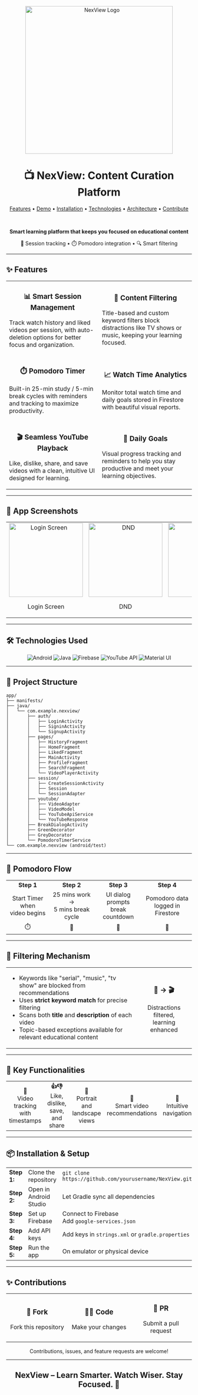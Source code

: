 <div align="center">
  <img src="https://iili.io/3NiEwkg.png" alt="NexView Logo" width="400"/>
  
  # 📺 NexView: Content Curation Platform
  

  <p align="center">
    <a href="#features">Features</a> •
    <a href="#demo">Demo</a> •
    <a href="#installation">Installation</a> •
    <a href="#technologies">Technologies</a> •
    <a href="#architecture">Architecture</a> •
    <a href="#contribute">Contribute</a>
  </p>
  
  <br>
  
  <p><b>Smart learning platform that keeps you focused on educational content</b></p>
  <p>📱 Session tracking • ⏱️ Pomodoro integration • 🔍 Smart filtering</p>
</div>

<hr>

<a name="features"></a>
## ✨ Features

<table>
  <tr>
    <td width="50%">
      <h3 align="center">📊 Smart Session Management</h3>
      <p>Track watch history and liked videos per session, with auto-deletion options for better focus and organization.</p>
    </td>
    <td width="50%">
      <h3 align="center">🔎 Content Filtering</h3>
      <p>Title-based and custom keyword filters block distractions like TV shows or music, keeping your learning focused.</p>
    </td>
  </tr>
  <tr>
    <td width="50%">
      <h3 align="center">⏱️ Pomodoro Timer</h3>
      <p>Built-in 25-min study / 5-min break cycles with reminders and tracking to maximize productivity.</p>
    </td>
    <td width="50%">
      <h3 align="center">📈 Watch Time Analytics</h3>
      <p>Monitor total watch time and daily goals stored in Firestore with beautiful visual reports.</p>
    </td>
  </tr>
  <tr>
    <td width="50%">
      <h3 align="center">🎬 Seamless YouTube Playback</h3>
      <p>Like, dislike, share, and save videos with a clean, intuitive UI designed for learning.</p>
    </td>
    <td width="50%">
      <h3 align="center">🎯 Daily Goals</h3>
      <p>Visual progress tracking and reminders to help you stay productive and meet your learning objectives.</p>
    </td>
  </tr>
</table>


<hr>

<a name="demo"></a>
## 🎥 App Screenshots

<div align="center">
  <table>
    <tr>
      <td align="center">
        <img src="https://iili.io/3NiZma2.jpg" alt="Login Screen" width="200"/>
        <p>Login Screen</p>
      </td>
      <td align="center">
        <img src="https://iili.io/3NiZb3l.jpg" alt="DND" width="200"/>
        <p>DND</p>
      </td>
      <td align="center">
        <img src="https://iili.io/3NiZt44.jpg" alt="Home" width="200"/>
        <p>Home</p>
      </td>
       <td align="center">
        <img src="https://iili.io/3NiZZGf.jpg" alt="Search" width="200"/>
        <p>Search</p>
      </td>
       <td align="center">
        <img src="https://iili.io/3NiZQCG.jpg" alt="Video Player" width="200"/>
        <p>Video Player</p>
      </td>
       <td align="center">
        <img src="https://iili.io/3NiZyy7.jpg" alt="Profile and Daily Goal" width="200"/>
        <p>Profile and Daily Goal</p>
      </td>
       <td align="center">
        <img src="https://iili.io/3NiZpvS.jpg" alt="Streak and Pomodoro" width="200"/>
        <p>Streak and Pomodoro</p>
      </td>
    </tr>
  </table>
</div>

<hr>

<a name="technologies"></a>
## 🛠️ Technologies Used

<div align="center">
  <img src="https://img.shields.io/badge/Android-3DDC84?style=for-the-badge&logo=android&logoColor=white" alt="Android"/>
  <img src="https://img.shields.io/badge/Java-ED8B00?style=for-the-badge&logo=java&logoColor=white" alt="Java"/>
  <img src="https://img.shields.io/badge/Firebase-FFCA28?style=for-the-badge&logo=firebase&logoColor=black" alt="Firebase"/>
  <img src="https://img.shields.io/badge/YouTube_API-FF0000?style=for-the-badge&logo=youtube&logoColor=white" alt="YouTube API"/>
  <img src="https://img.shields.io/badge/Material_UI-0081CB?style=for-the-badge&logo=material-ui&logoColor=white" alt="Material UI"/>
</div>

<hr>

<a name="architecture"></a>
## 📁 Project Structure

```
app/
├── manifests/
├── java/
│   └── com.example.nexview/
│       ├── auth/
│       │   ├── LoginActivity
│       │   ├── SigninActivity
│       │   └── SignupActivity
│       ├── pages/
│       │   ├── HistoryFragment
│       │   ├── HomeFragment
│       │   ├── LikedFragment
│       │   ├── MainActivity
│       │   ├── ProfileFragment
│       │   ├── SearchFragment
│       │   └── VideoPlayerActivity
│       ├── session/
│       │   ├── CreateSessionActivity
│       │   ├── Session
│       │   └── SessionAdapter
│       ├── youtube/
│       │   ├── VideoAdapter
│       │   ├── VideoModel
│       │   ├── YouTubeApiService
│       │   └── YouTubeResponse
│       ├── BreakDialogActivity
│       ├── GreenDecorator
│       ├── GreyDecorator
│       └── PomodoroTimerService
└── com.example.nexview (android/test)
```

<hr>

## 🔄 Pomodoro Flow

<div align="center">
  <table>
    <tr>
      <td align="center"><b>Step 1</b></td>
      <td align="center"><b>Step 2</b></td>
      <td align="center"><b>Step 3</b></td>
      <td align="center"><b>Step 4</b></td>
    </tr>
    <tr>
      <td align="center">Start Timer when<br>video begins</td>
      <td align="center">25 mins work →<br>5 mins break cycle</td>
      <td align="center">UI dialog prompts<br>break countdown</td>
      <td align="center">Pomodoro data<br>logged in Firestore</td>
    </tr>
    <tr>
      <td align="center">⏱️</td>
      <td align="center">🔄</td>
      <td align="center">💬</td>
      <td align="center">💾</td>
    </tr>
  </table>
</div>

<hr>

## 🔐 Filtering Mechanism

<div align="center">
  <table>
    <tr>
      <td width="70%">
        <ul>
          <li>Keywords like "serial", "music", "tv show" are blocked from recommendations</li>
          <li>Uses <b>strict keyword match</b> for precise filtering</li>
          <li>Scans both <b>title</b> and <b>description</b> of each video</li>
          <li>Topic-based exceptions available for relevant educational content</li>
        </ul>
      </td>
      <td width="30%" align="center">
        <h3>🚫 → 🎬</h3>
        <p>Distractions filtered,<br>learning enhanced</p>
      </td>
    </tr>
  </table>
</div>

<hr>

## 📌 Key Functionalities

<div align="center">
  <table>
    <tr>
      <td align="center" width="20%"><b>📝</b><br>Video tracking with<br>timestamps</td>
      <td align="center" width="20%"><b>👍👎</b><br>Like, dislike, save,<br>and share</td>
      <td align="center" width="20%"><b>🔄</b><br>Portrait and<br>landscape views</td>
      <td align="center" width="20%"><b>🎯</b><br>Smart video<br>recommendations</td>
      <td align="center" width="20%"><b>🧭</b><br>Intuitive<br>navigation</td>
    </tr>
  </table>
</div>

<hr>

<a name="installation"></a>
## 📦 Installation & Setup

<div align="center">
  <table>
    <tr>
      <td><b>Step 1:</b></td>
      <td>Clone the repository</td>
      <td>
        <code>git clone https://github.com/yourusername/NexView.git</code>
      </td>
    </tr>
    <tr>
      <td><b>Step 2:</b></td>
      <td>Open in Android Studio</td>
      <td>Let Gradle sync all dependencies</td>
    </tr>
    <tr>
      <td><b>Step 3:</b></td>
      <td>Set up Firebase</td>
      <td>
        Connect to Firebase<br>
        Add <code>google-services.json</code>
      </td>
    </tr>
    <tr>
      <td><b>Step 4:</b></td>
      <td>Add API keys</td>
      <td>
        Add keys in <code>strings.xml</code> or <code>gradle.properties</code>
      </td>
    </tr>
    <tr>
      <td><b>Step 5:</b></td>
      <td>Run the app</td>
      <td>On emulator or physical device</td>
    </tr>
  </table>
</div>

<hr>

<a name="contribute"></a>
## ✨ Contributions

<div align="center">
  <table>
    <tr>
      <td align="center" width="33%">
        <h3>🍴 Fork</h3>
        <p>Fork this repository</p>
      </td>
      <td align="center" width="33%">
        <h3>👩‍💻 Code</h3>
        <p>Make your changes</p>
      </td>
      <td align="center" width="33%">
        <h3>🔀 PR</h3>
        <p>Submit a pull request</p>
      </td>
    </tr>
  </table>
  <p>Contributions, issues, and feature requests are welcome!</p>
</div>

<hr>

<div align="center">
  
  <h2><strong>NexView</strong> – Learn Smarter. Watch Wiser. Stay Focused. 🎯</h2>
</div>
